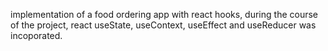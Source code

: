 implementation of a food ordering app with react hooks, during the course of the project, react useState, useContext, useEffect and useReducer was incoporated.
